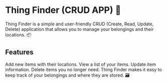 # Thing Finder (CRUD APP) 🧐
Thing Finder is a simple and user-friendly CRUD (Create, Read, Update, Delete) application that allows you to manage your belongings and their locations. 📦

## Features
Add new items with their locations.
View a list of your items.
Update item information.
Delete items you no longer need.
Thing Finder makes it easy to keep track of your belongings and where they are stored. 🗃️
